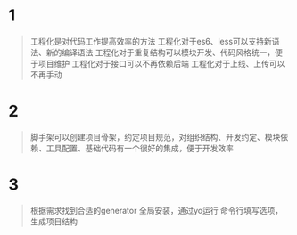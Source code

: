 # 1

> 工程化是对代码工作提高效率的方法
> 工程化对于es6、less可以支持新语法、新的编译语法
> 工程化对于重复结构可以模块开发、代码风格统一，便于项目维护
> 工程化对于接口可以不再依赖后端
> 工程化对于上线、上传可以不再手动

# 2

> 脚手架可以创建项目骨架，约定项目规范，对组织结构、开发约定、模块依赖、工具配置、基础代码有一个很好的集成，便于开发效率

# 3

> 根据需求找到合适的generator
> 全局安装，通过yo运行
> 命令行填写选项，生成项目结构

